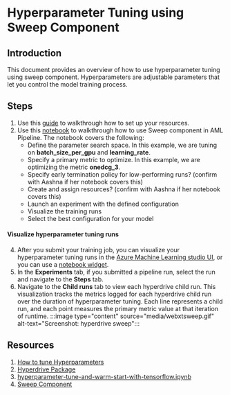 # Hyperparameter Tuning using Sweep Component

## Introduction

This document provides an overview of how to use hyperparameter tuning using sweep component. Hyperparameters are adjustable parameters that let you control the model training process.


## Steps 
1. Use this [guide](https://msasg.visualstudio.com/Bing_and_IPG/_git/deeprank?path=%2Fdeeprank%2Fpagerec.ipynb&_a=preview) to walkthrough how to set up your resources. 
2. Use this [notebook](https://github.com/Azure/DesignerPrivatePreviewFeatures/blob/master/azure-ml-components/samples/how-to-use-sweep-component-for-hyperparameter-tuning.ipynb) 
to walkthrough how to use Sweep component in AML Pipeline. The notebook covers the following:
      * Define the parameter search space. In this example, we are tuning on **batch_size_per_gpu** and **learning_rate**. 
      * Specify a primary metric to optimize. In this example, we are optimizing the metric **onedcg_3**. 
      * Specify early termination policy for low-performing runs? (confirm with Aashna if her notebook covers this)
      * Create and assign resources?  (confirm with Aashna if her notebook covers this)
      * Launch an experiment with the defined configuration
      * Visualize the training runs
      * Select the best configuration for your model

#### Visualize hyperparameter tuning runs
4. After you submit your training job, you can visualize your hyperparameter tuning runs in the [Azure Machine Learning studio UI](ml.azure.com),
or you can use a [notebook widget](https://docs.microsoft.com/en-us/azure/machine-learning/how-to-tune-hyperparameters#notebook-widget).
5. In the **Experiments** tab, if you submitted a pipeline run, select the run and navigate to the **Steps** tab. 
6. Navigate to the **Child runs** tab to view each hyperdrive child run. This visualization tracks the metrics logged for each hyperdrive child run over 
  the duration of hyperparameter tuning. Each line represents a child run, and each point measures the primary metric value at that iteration of runtime. 
  :::image type="content" source="media/webxtsweep.gif" alt-text="Screenshot: hyperdrive sweep":::

## Resources 

1. [How to tune Hyperparameters](https://docs.microsoft.com/en-us/azure/machine-learning/how-to-tune-hyperparameters)
2. [Hyperdrive Package](https://docs.microsoft.com/en-us/python/api/azureml-train-core/azureml.train.hyperdrive?view=azure-ml-py)
3. [hyperparameter-tune-and-warm-start-with-tensorflow.ipynb](https://github.com/Azure/MachineLearningNotebooks/blob/master/how-to-use-azureml/ml-frameworks/tensorflow/hyperparameter-tune-and-warm-start-with-tensorflow/hyperparameter-tune-and-warm-start-with-tensorflow.ipynb)
4. [Sweep Component](https://componentsdk.azurewebsites.net/components/sweep_component.html)
